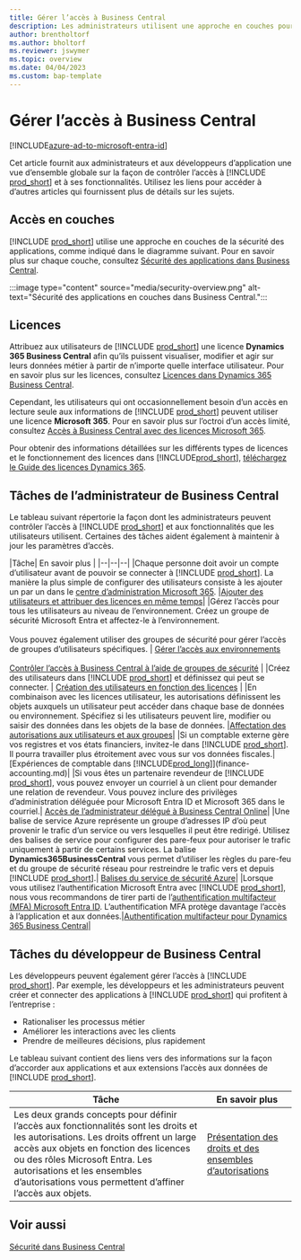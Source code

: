 ```yaml
---
title: Gérer l’accès à Business Central
description: Les administrateurs utilisent une approche en couches pour contrôler l’accès à Business Central et à ses fonctionnalités.
author: brentholtorf
ms.author: bholtorf
ms.reviewer: jswymer
ms.topic: overview
ms.date: 04/04/2023
ms.custom: bap-template
---
```


# <a name="manage-access-to-business-central"></a>Gérer l’accès à Business Central

[!INCLUDE[azure-ad-to-microsoft-entra-id](~/../shared-content/shared/azure-ad-to-microsoft-entra-id.md)]

Cet article fournit aux administrateurs et aux développeurs d’application une vue d’ensemble globale sur la façon de contrôler l’accès à [!INCLUDE [prod_short](includes/prod_short.md)] et à ses fonctionnalités. Utilisez les liens pour accéder à d’autres articles qui fournissent plus de détails sur les sujets.

## <a name="layered-access"></a>Accès en couches

[!INCLUDE [prod_short](includes/prod_short.md)] utilise une approche en couches de la sécurité des applications, comme indiqué dans le diagramme suivant. Pour en savoir plus sur chaque couche, consultez [Sécurité des applications dans Business Central](/dynamics365/business-central/dev-itpro/security/security-application).

:::image type="content" source="media/security-overview.png" alt-text="Sécurité des applications en couches dans Business Central.":::

## <a name="licenses"></a>Licences

Attribuez aux utilisateurs de [!INCLUDE [prod_short](includes/prod_short.md)] une licence **Dynamics 365 Business Central** afin qu’ils puissent visualiser, modifier et agir sur leurs données métier à partir de n’importe quelle interface utilisateur. Pour en savoir plus sur les licences, consultez [Licences dans Dynamics 365 Business Central](/dynamics365/business-central/dev-itpro/deployment/licensing).

Cependant, les utilisateurs qui ont occasionnellement besoin d’un accès en lecture seule aux informations de [!INCLUDE [prod_short](includes/prod_short.md)] peuvent utiliser une licence **Microsoft 365**. Pour en savoir plus sur l’octroi d’un accès limité, consultez [Accès à Business Central avec des licences Microsoft 365](admin-access-with-m365-license.md).

Pour obtenir des informations détaillées sur les différents types de licences et le fonctionnement des licences dans [!INCLUDE[prod_short](includes/prod_short.md)], [téléchargez le Guide des licences Dynamics 365](https://go.microsoft.com/fwlink/?LinkId=866544).

## <a name="business-central-administrator-tasks"></a>Tâches de l’administrateur de Business Central

Le tableau suivant répertorie la façon dont les administrateurs peuvent contrôler l’accès à [!INCLUDE [prod_short](includes/prod_short.md)] et aux fonctionnalités que les utilisateurs utilisent. Certaines des tâches aident également à maintenir à jour les paramètres d’accès.

|Tâche| En savoir plus |
|--|--|--|
|Chaque personne doit avoir un compte d’utilisateur avant de pouvoir se connecter à [!INCLUDE [prod_short](includes/prod_short.md)]. La manière la plus simple de configurer des utilisateurs consiste à les ajouter un par un dans le [centre d’administration Microsoft 365](https://go.microsoft.com/fwlink/p/?linkid=2024339). |[Ajouter des utilisateurs et attribuer des licences en même temps](/microsoft-365/admin/add-users/add-users)|
|Gérez l’accès pour tous les utilisateurs au niveau de l’environnement. Créez un groupe de sécurité Microsoft Entra et affectez-le à l’environnement.<br><br> Vous pouvez également utiliser des groupes de sécurité pour gérer l’accès de groupes d’utilisateurs spécifiques. | [Gérer l’accès aux environnements](/dynamics365/business-central/dev-itpro/administration/tenant-admin-center-manage-access)<br><br>[Contrôler l’accès à Business Central à l’aide de groupes de sécurité](ui-security-groups.md) |
|Créez des utilisateurs dans [!INCLUDE [prod_short](includes/prod_short.md)] et définissez qui peut se connecter. | [Création des utilisateurs en fonction des licences](ui-how-users-permissions.md) |
|En combinaison avec les licences utilisateur, les autorisations définissent les objets auxquels un utilisateur peut accéder dans chaque base de données ou environnement. Spécifiez si les utilisateurs peuvent lire, modifier ou saisir des données dans les objets de la base de données. |[Affectation des autorisations aux utilisateurs et aux groupes](ui-define-granular-permissions.md)|
|Si un comptable externe gère vos registres et vos états financiers, invitez-le dans [!INCLUDE [prod_short](includes/prod_short.md)]. Il pourra travailler plus étroitement avec vous sur vos données fiscales.|[Expériences de comptable dans [!INCLUDE[prod_long](includes/prod_long.md)]](finance-accounting.md)|
|Si vous êtes un partenaire revendeur de [!INCLUDE [prod_short](includes/prod_short.md)], vous pouvez envoyer un courriel à un client pour demander une relation de revendeur. Vous pouvez inclure des privilèges d’administration déléguée pour Microsoft Entra ID et Microsoft 365 dans le courriel.| [Accès de l’administrateur délégué à Business Central Online](/dynamics365/business-central/dev-itpro/administration/delegated-admin)|
|Une balise de service Azure représente un groupe d’adresses IP d’où peut provenir le trafic d’un service ou vers lesquelles il peut être redirigé. Utilisez des balises de service pour configurer des pare-feux pour autoriser le trafic uniquement à partir de certains services. La balise **Dynamics365BusinessCentral** vous permet d’utiliser les règles du pare-feu et du groupe de sécurité réseau pour restreindre le trafic vers et depuis [!INCLUDE [prod_short](includes/prod_short.md)].| [Balises du service de sécurité Azure](/dynamics365/business-central/dev-itpro/security/security-service-tags)|
|Lorsque vous utilisez l’authentification Microsoft Entra avec [!INCLUDE [prod_short](includes/prod_short.md)], nous vous recommandons de tirer parti de l’[authentification multifacteur (MFA) Microsoft Entra ID](/azure/active-directory/authentication/concept-mfa-howitworks). L’authentification MFA protège davantage l’accès à l’application et aux données.|[Authentification multifacteur pour Dynamics 365 Business Central](/dynamics365/business-central/dev-itpro/security/multifactor-authentication)|

## <a name="business-central-developer-tasks"></a>Tâches du développeur de Business Central

Les développeurs peuvent également gérer l’accès à [!INCLUDE [prod_short](includes/prod_short.md)]. Par exemple, les développeurs et les administrateurs peuvent créer et connecter des applications à [!INCLUDE [prod_short](includes/prod_short.md)] qui profitent à l’entreprise :  

* Rationaliser les processus métier
* Améliorer les interactions avec les clients
* Prendre de meilleures décisions, plus rapidement

Le tableau suivant contient des liens vers des informations sur la façon d’accorder aux applications et aux extensions l’accès aux données de [!INCLUDE [prod_short](includes/prod_short.md)].

| Tâche | En savoir plus |
|--|--|
|Les deux grands concepts pour définir l’accès aux fonctionnalités sont les droits et les autorisations. Les droits offrent un large accès aux objets en fonction des licences ou des rôles Microsoft Entra. Les autorisations et les ensembles d’autorisations vous permettent d’affiner l’accès aux objets. |[Présentation des droits et des ensembles d’autorisations](/dynamics365/business-central/dev-itpro/developer/devenv-entitlements-and-permissionsets-overview)|

## <a name="see-also"></a>Voir aussi

[Sécurité dans Business Central](/dynamics365/business-central/dev-itpro/security/security-and-protection)

